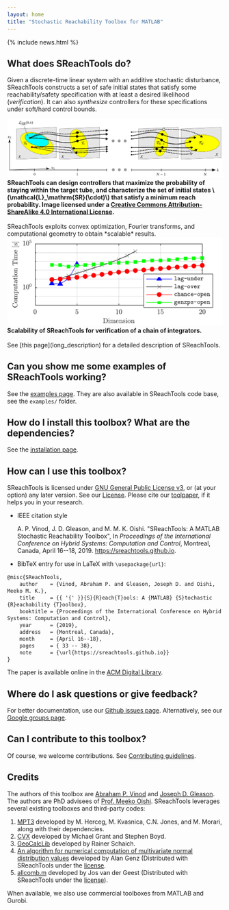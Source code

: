 ```yaml
---
layout: home
title: "Stochastic Reachability Toolbox for MATLAB"
---
```


{% include news.html %}


## What does SReachTools do? 

Given a discrete-time linear system with an additive stochastic disturbance,
SReachTools constructs a set of safe initial states that satisfy some
reachability/safety specification with at least a desired likelihood
(*verification*). It can also *synthesize* controllers for these specifications
under soft/hard control bounds. 

<div class="desc-figure">
    <img src="/assets/stochTubeCartoon.png"
    alt="Illustration of stochastic reachability of a target tube problem"/>
    <b>SReachTools can design controllers that maximize the probability of
    staying within the target tube, and characterize the set of initial states
    \(\mathcal{L}_\mathrm{SR}(\cdot)\) that satisfy a minimum reach
    probability. Image licensed under a <a rel="license"
    href="http://creativecommons.org/licenses/by-sa/4.0/">Creative Commons
    Attribution-ShareAlike 4.0 International License</a>.</b>
</div>
<br>
SReachTools exploits convex optimization, Fourier transforms, and computational
geometry to obtain *scalable* results. 
<div class="desc-figure">
    <img src="/assets/scalability.png" alt="Illustration
    of the scalability of SReachTools"/>
    <b>Scalability of SReachTools for verification of a chain of
    integrators.</b>
</div>
<br>
See [this page](long_description) for a detailed description of SReachTools.

## Can you show me some examples of SReachTools working? 

See the [examples page](/examples). They
are also available in SReachTools code base, see the `examples/` folder. 

## How do I install this toolbox? What are the dependencies?

See the [installation page](/installation). 

## How can I use this toolbox?

SReachTools is licensed under [GNU General Public License
v3](https://www.gnu.org/licenses/), or (at your option) any later version.  See
our [License](license/).  Please cite our
[toolpaper](https://github.com/sreachtools/SReachTools/raw/master/SReachTools.pdf),
if it helps you in your research. 
- IEEE citation style

  A. P. Vinod, J. D. Gleason, and M. M. K. Oishi. "SReachTools: A MATLAB
  Stochastic Reachability Toolbox", In _Proceedings of the  International
  Conference on Hybrid Systems: Computation and Control_, Montreal, Canada,
  April 16--18, 2019. https://sreachtools.github.io.

- BibTeX entry for use in LaTeX with `\usepackage{url}`: 
```
@misc{SReachTools,
    author    = {Vinod, Abraham P. and Gleason, Joseph D. and Oishi, Meeko M. K.},
    title     = {{ '{' }}{S}{R}each{T}ools: A {MATLAB} {S}tochastic {R}eachability {T}oolbox},
    booktitle = {Proceedings of the International Conference on Hybrid Systems: Computation and Control},
    year      = {2019},
    address   = {Montreal, Canada},
    month     = {April 16--18},
    pages     = { 33 -- 38},
    note      = {\url{https://sreachtools.github.io}}
}
```
The paper is available online in the [ACM Digital Library](https://dl.acm.org/citation.cfm?id=3311809).

## Where do I ask questions or give feedback? 

For better documentation, use our [Github issues
page](https://github.com/sreachtools/SReachTools/issues).  Alternatively, see
our [Google groups page](https://groups.google.com/d/forum/sreachtools).


## Can I contribute to this toolbox?

Of course, we welcome contributions. See [Contributing guidelines](contributing/). 

## Credits

The authors of this toolbox are [Abraham P. Vinod](https://abyvinod.github.io/)
and [Joseph D.  Gleason](http://www.unm.edu/~gleasonj/). The authors are PhD
advisees of [Prof. Meeko Oishi](http://www.unm.edu/~oishi/).  SReachTools
leverages several existing toolboxes and third-party codes:
1. [MPT3](https://www.mpt3.org/) developed by M. Herceg, M. Kvasnica, C.N.
   Jones, and M. Morari, along with their dependencies.
2. [CVX](http://cvxr.com/cvx/) developed by Michael Grant and Stephen Boyd.
3. [GeoCalcLib](http://worc4021.github.io/GeoCalcLib/) developed by Rainer
   Schaich.
4. [An algorithm for numerical computation of multivariate normal distribution values](http://www.math.wsu.edu/faculty/genz/software/matlab/qscmvnv.m) developed by Alan Genz (Distributed with SReachTools under the [license](docs/src/helperFunctions/qscmvnv/).
5. [allcomb.m](https://www.mathworks.com/matlabcentral/fileexchange/10064-allcomb-varargin)
developed by Jos van der Geest (Distributed with SReachTools under the [license](docs/src/helperFunctions/allcomb/#license)).

When available, we also use commercial toolboxes from MATLAB and Gurobi.
